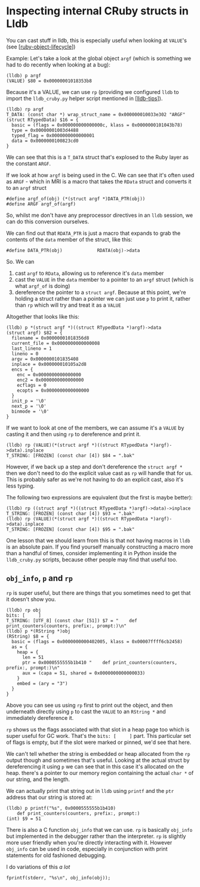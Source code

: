 # Inspecting internal CRuby structs  in Lldb

You can cast stuff in lldb, this is especially useful when looking at `VALUE`'s
(see [[ruby-object-lifecycle]])

Example: Let's take a look at the global object `argf` (which is something we
had to do recently when looking at a bug):

```
(lldb) p argf
(VALUE) $80 = 0x00000001018353b8
```

Because it's a VALUE, we can use `rp` (providing we configured `lldb` to import
the `lldb_cruby.py` helper script mentioned in [[lldb-tips]]).

```
(lldb) rp argf
T_DATA: (const char *) wrap_struct_name = 0x000000010033e302 "ARGF"
(struct RTypedData) $16 = {
  basic = (flags = 0x000000000000000c, klass = 0x0000000101043b78)
  type = 0x00000001003d4488
  typed_flag = 0x0000000000000001
  data = 0x0000000100823cd0
}
```

We can see that this is a `T_DATA` struct that's explosed to the Ruby layer as
the constant `ARGF`.

If we look at how `argf` is being used in the C. We can see that it's often used
as `ARGF` - which in MRI is a macro that takes the `RData` struct and converts
it to an `argf` struct

```
#define argf_of(obj) (*(struct argf *)DATA_PTR(obj))
#define ARGF argf_of(argf)
```

So, whilst me don't have any preprocessor directives in an `lldb` session, we
can do this conversion ourselves.

We can find out that `RDATA_PTR` is just a macro that expands to grab the
contents of the `data` member of the struct, like this:

```
#define DATA_PTR(obj)             RDATA(obj)->data
```

So. We can

1. cast `argf` to `RData`, allowing us to reference it's `data` member
2. cast the `VALUE` in the `data` member to a pointer to an `argf` struct (which
   is what `argf_of` is doing)
3. dereference the pointer to a `struct argf`. Because at this point, we're
   holding a struct rather than a pointer we can just use `p` to print it,
   rather than `rp` which will try and treat it as a `VALUE`

Altogether that looks like this:

```
(lldb) p *(struct argf *)((struct RTypedData *)argf)->data
(struct argf) $82 = {
  filename = 0x00000001018356d8
  current_file = 0x0000000000000008
  last_lineno = 1
  lineno = 0
  argv = 0x0000000101835408
  inplace = 0x000000010105a2d8
  encs = {
    enc = 0x0000000000000000
    enc2 = 0x0000000000000000
    ecflags = 0
    ecopts = 0x0000000000000000
  }
  init_p = '\0'
  next_p = '\0'
  binmode = '\0'
}
```

If we want to look at one of the members, we can assume it's a `VALUE` by
casting it and then using `rp` to dereference and print it.

```
(lldb) rp (VALUE)(*(struct argf *)((struct RTypedData *)argf)->data).inplace
T_STRING: [FROZEN] (const char [4]) $84 = ".bak"
```

However, if we back up a step and don't dereference the `struct argf *` then we
don't need to do the explicit value cast as `rp` will handle that for us. This
is probably safer as we're not having to do an explicit cast, also it's less
typing.

The following two expressions are equivalent (but the first is maybe better):

```
(lldb) rp ((struct argf *)((struct RTypedData *)argf)->data)->inplace
T_STRING: [FROZEN] (const char [4]) $93 = ".bak"
(lldb) rp (VALUE)(*(struct argf *)((struct RTypedData *)argf)->data).inplace
T_STRING: [FROZEN] (const char [4]) $95 = ".bak"
```

One lesson that we should learn from this is that not having macros in `lldb` is
an absolute pain. If you find yourself manually constructing a macro more than a
handful of times, consider implementing it in Python inside the `lldb_cruby.py`
scripts, because other people may find that useful too.

## `obj_info`, `p` and `rp`

`rp` is super useful, but there are things that you sometimes need to get that it doesn't show you.

```
(lldb) rp obj
bits: [     ]
T_STRING: [UTF_8] (const char [51]) $7 = "    def print_counters(counters, prefix:, prompt:)\n"
(lldb) p *(RString *)obj
(RString) $8 = {
  basic = (flags = 0x0000000000402005, klass = 0x00007ffff6cb2458)
  as = {
    heap = {
      len = 51
      ptr = 0x0000555555b1b410 "    def print_counters(counters, prefix:, prompt:)\n"
      aux = (capa = 51, shared = 0x0000000000000033)
    }
    embed = (ary = "3")
  }
}
```

Above you can see us using `rp` first to print out the object, and then
underneath directly using `p` to cast the `VALUE` to an `RString *` and
immediately dereference it.

`rp` shows us the flags associated with that slot in a heap page too which is
super useful for GC work. That's the `bits: [     ]` part. This particular set
of flags is empty, but if the slot were marked or pinned, we'd see that here.

We can't tell whether the string is embedded or heap allocated from the `rp`
output though and sometimes that's useful. Looking at the actual struct by
dereferencing it using `p` we can see that in this case it's allocated on the
heap. there's a pointer to our memory region containing the actual `char *` of
our string, and the length.

We can actually print that string out in `lldb` using `printf` and the `ptr`
address that our string is stored at:

```
(lldb) p printf("%s", 0x0000555555b1b410)
    def print_counters(counters, prefix:, prompt:)
(int) $9 = 51
```

There is also a C function `obj_info` that we can use. `rp` is basically
`obj_info` but implemented in the debugger rather than the interpreter. `rp` is
slightly more user friendly when you're directly interacting with it. However
`obj_info` can be used in code, especially in conjunction with print statements
for old fashioned debugging.

I do variations of this *a lot*

```
fprintf(stderr, "%s\n", obj_info(obj));
```

[//begin]: # "Autogenerated link references for markdown compatibility"
[ruby-object-lifecycle]: ruby-object-lifecycle "Ruby Object/GC Lifecycle"
[lldb-tips]: lldb-tips "Lldb Tips"
[//end]: # "Autogenerated link references"